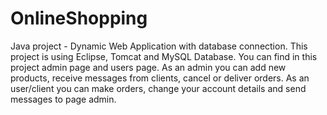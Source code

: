 # OnlineShopping
Java project - Dynamic Web Application with database connection.
This project is using Eclipse, Tomcat and MySQL Database.
You can find in this project admin page and users page. 
As an admin you can add new products, receive messages from clients, cancel or deliver orders.
As an user/client you can make orders, change your account details and send messages to page admin.
